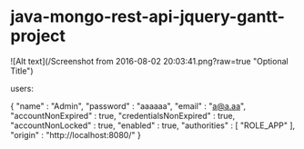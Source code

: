 # java-mongo-rest-api-jquery-gantt-project

![Alt text](/Screenshot from 2016-08-02 20:03:41.png?raw=true "Optional Title")

users:

{ "name" : "Admin", "password" : "aaaaaa", "email" : "a@a.aa", "accountNonExpired" : true, "credentialsNonExpired" : true, "accountNonLocked" : true, "enabled" : true, "authorities" : [ "ROLE_APP" ], "origin" : "http://localhost:8080/" }


